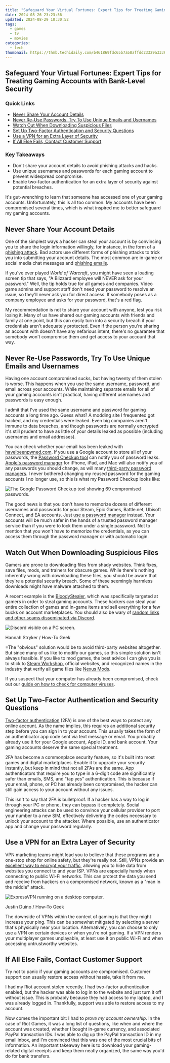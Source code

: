 ```yaml
---
title: "Safeguard Your Virtual Fortunes: Expert Tips for Treating Gaming Accounts with Bank-Level Security"
date: 2024-08-26 23:23:56
updated: 2024-08-29 10:30:52
tags:
  - games
  - tv
  - movies
categories:
  - tech
thumbnail: https://thmb.techidaily.com/b461869fdc65b7a58affdd23329a3336b55cdb42a5e0550c353e9047546c19d2.jpg
---
```


## Safeguard Your Virtual Fortunes: Expert Tips for Treating Gaming Accounts with Bank-Level Security

### Quick Links

* [Never Share Your Account Details](https://video-capture.techidaily.com/updated-2024-approved-fbx-for-gamers-expert-tips-on-recording-playthroughs/)
* [Never Re-Use Passwords, Try To Use Unique Emails and Usernames](https://extra-support.techidaily.com/updated-seamlessslide-visual-harmony-on-macsierra/)
* [Watch Out When Downloading Suspicious Files](https://snapchat-videos.techidaily.com/new-avoid-a-snapbreak-ways-to-maintain-your-snapstreaks-for-2024/)
* [Set Up Two-Factor Authentication and Security Questions](https://extra-skills.techidaily.com/new-live-streamers-predicament-pick-between-wirecast-and-obs/)
* [Use a VPN for an Extra Layer of Security](https://article-posts.techidaily.com/top-10-best-hexacopter-drones-for-2024/)
* [If All Else Fails, Contact Customer Support](https://tech-renaissance.techidaily.com/the-science-behind-ray-tracing-everything-you-need-to-know/)

### Key Takeaways

* Don't share your account details to avoid phishing attacks and hacks.
* Use unique usernames and passwords for each gaming account to prevent widespread compromise.
* Enable two-factor authentication for an extra layer of security against potential breaches.

 It's gut-wrenching to learn that someone has accessed one of your gaming accounts. Unfortunately, this is all too common. My accounts have been compromised several times, which is what inspired me to better safeguard my gaming accounts.

##  Never Share Your Account Details

 One of the simplest ways a hacker can steal your account is by convincing you to share the login information willingly, for instance, in the form of a [phishing attack](https://technical-tips.techidaily.com/speed-essentials-discovering-the-necessary-processor-rates-for-your-pc/). Bad actors use different forms of phishing attacks to trick you into submitting your account details. The most common are in-game or social media chat messages and [phishing emails](https://on-screen-recording.techidaily.com/new-2024-approved-permanent-name-shift-on-google-meet-devices/).

 If you've ever played _World of Warcraft_, you might have seen a loading screen tip that says, "A Blizzard employee will NEVER ask for your password." Well, the tip holds true for all games and companies. Video game admins and support staff don't need your password to resolve an issue, so they'll never ask you for direct access. If somebody poses as a company employee and asks for your password, that's a red flag.

 My recommendation is not to share your account with anyone, lest you risk losing it. Many of us have shared our gaming accounts with friends and family at one point, but this can easily turn into a security breach if your credentials aren't adequately protected. Even if the person you're sharing an account with doesn't have any nefarious intent, there's no guarantee that somebody won't compromise them and get access to your account that way.

##  Never Re-Use Passwords, Try To Use Unique Emails and Usernames

 Having one account compromised sucks, but having twenty of them stolen is worse. This happens when you use the same username, password, and email across your accounts. While maintaining separate emails for all of your gaming accounts isn't practical, having different usernames and passwords is easy enough.

 I admit that I've used the same username and password for gaming accounts a long time ago. Guess what? A modding site I frequented got hacked, and my credentials were leaked. Even big companies aren't immune to data breaches, and though passwords are normally encrypted it's still prudent to have as little of your details leaked as possible (including usernames and email addresses).

 You can check whether your email has been leaked with [haveibeenpwned.com](https://haveibeenpwned.com/). If you use a Google account to store all of your passwords, the [Password Checkup tool](https://android-transfer.techidaily.com/how-to-transfer-photos-from-realme-note-50-to-laptop-without-usb-drfone-by-drfone-transfer-from-android-transfer-from-android/) can notify you of password leaks. [Apple's password manager](https://video-content-creator.techidaily.com/updated-in-2024-lossless-vlc-trimming-on-mac-the-ultimate-solution-for-video-editing/) for iPhone, iPad, and Mac will also notify you of any passwords you should change, as will many [third-party password managers](https://facebook-video-content.techidaily.com/updated-how-to-create-facebook-video-ads-with-free-video-creation-kit-for-2024/). I never bothered changing my reused password for the gaming accounts I no longer use, so this is what my Password Checkup looks like:

![The Google Password Checkup tool showing 69 compromised passwords.](https://static1.howtogeekimages.com/wordpress/wp-content/uploads/2024/02/2024-02-27_18h51_59-1.png) 

 The good news is that you don't have to memorize dozens of different usernames and passwords for your Steam, Epic Games, Battle.net, Ubisoft Connect, and EA accounts. Just [use a password manager](https://easy-unlock-android.techidaily.com/unlock-your-realme-gt-5-pro-phone-with-ease-the-3-best-lock-screen-removal-tools-by-drfone-android/) instead. Your accounts will be much safer in the hands of a trusted password manager service than if you were to lock them under a single password. Not to mention that you won't have to memorize the credentials, as you can access them through the password manager or with automatic login.

##  Watch Out When Downloading Suspicious Files

 Gamers are prone to downloading files from shady websites. Think fixes, save files, mods, and trainers for obscure games. While there's nothing inherently wrong with downloading these files, you should be aware that they're a potential security breach. Some of these seemingly harmless downloads might have malware attached to them.

 A recent example is the [BloodyStealer](https://www.makeuseof.com/new-malware-strain-stealing-gaming-accounts/), which was specifically targeted at gamers in order to steal gaming accounts. These hackers can steal your entire collection of games and in-game items and sell everything for a few bucks on account marketplaces. You should also be wary of [random links and other scams disseminated via Discord](https://win-blog.techidaily.com/fixing-the-issue-of-missing-textures-in-call-of-duty-warzone/).

![Discord visible on a PC screen.](https://static1.howtogeekimages.com/wordpress/wp-content/uploads/2023/11/52762835364_2aa1c1b032_o.jpg) 

Hannah Stryker / How-To Geek  
  
 \=The "obvious" solution would be to avoid third-party websites altogether. But since many of us like to modify our games, so this simple solution isn't always feasible. If you like to mod games, the best advice I can give you is to stick to [Steam Workshop](https://steamcommunity.com/workshop/), official websites, and recognized names in the industry that verify all game files like [Nexus Mods](https://www.nexusmods.com/).

 If you suspect that your computer has already been compromised, check out our [guide on how to check for computer viruses](https://fox-hovers.techidaily.com/new-2024-approved-discover-the-power-of-a-different-voice-easy-alteration-guide-for-free-fire-players-free/).

##  Set Up Two-Factor Authentication and Security Questions

[Two-factor authentication](https://extra-approaches.techidaily.com/updated-premiere-visionary-film-glimpses/) (2FA) is one of the best ways to protect any online account. As the name implies, this requires an additional security step before you can sign in to your account. This usually takes the form of an authenticator app code sent via text message or email. You probably already use it for your Google account, Apple ID, and bank account. Your gaming accounts deserve the same special treatment.

 2FA has become a commonplace security feature, so it's built into most games and digital marketplaces. Enable it to upgrade your security instantly, but keep in mind that not all 2FAs are the same. App authenticators that require you to type in a 6-digit code are significantly safer than emails, SMS, and "tap yes" authentication. This is because if your email, phone, or PC has already been compromised, the hacker can still gain access to your account without any issues.

 This isn't to say that 2FA is bulletproof. If a hacker has a way to log in through your PC or phone, they can bypass it completely. Social engineering attacks can be used to convince your cellular provider to port your number to a new SIM, effectively delivering the codes necessary to unlock your account to the attacker. Where possible, use an authenticator app and change your password regularly.

##  Use a VPN for an Extra Layer of Security

 VPN marketing teams might lead you to believe that these programs are a one-stop shop for online safety, but they're really not. Still, VPNs provide an [excellent way to encrypt your traffic](https://some-guidance.techidaily.com/updated-kinemasters-journey-for-seamless-scene-transitions/), allowing you to hide data from websites you connect to and your ISP. VPNs are especially handy when connecting to public Wi-Fi networks. This can protect the data you send and receive from hackers on a compromised network, known as a "man in the middle" attack.

![ExpressVPN running on a desktop computer.](https://static1.howtogeekimages.com/wordpress/wp-content/uploads/2023/10/16-4.png) 

Justin Duino / How-To Geek

 The downside of VPNs within the context of gaming is that they might increase your ping. This can be somewhat mitigated by selecting a server that's physically near your location. Alternatively, you can choose to only use a VPN on certain devices or when you're not gaming. If a VPN renders your multiplayer games unplayable, at least use it on public Wi-Fi and when accessing untrustworthy websites.

##  If All Else Fails, Contact Customer Support

 Try not to panic if your gaming accounts are compromised. Customer support can usually restore access without hassle, take it from me.

 I had my Riot account stolen recently. I had two-factor authentication enabled, but the hacker was able to log in to the website and just turn it off without issue. This is probably because they had access to my laptop, and I was already logged in. Thankfully, support was able to restore access to my account.

 Now comes the important bit: I had to _prove my account ownership_. In the case of Riot Games, it was a long list of questions, like when and where the account was created, whether I bought in-game currency, and associated PayPal transaction IDs. I was able to dig up the PayPal transaction ID in my email inbox, and I'm convinced that this was one of the most crucial bits of information. An important takeaway here is to download your gaming-related digital receipts and keep them neatly organized, the same way you'd do for bank transfers.

<ins class="adsbygoogle"
     style="display:block"
     data-ad-format="autorelaxed"
     data-ad-client="ca-pub-7571918770474297"
     data-ad-slot="1223367746"></ins>



<ins class="adsbygoogle"
     style="display:block"
     data-ad-client="ca-pub-7571918770474297"
     data-ad-slot="8358498916"
     data-ad-format="auto"
     data-full-width-responsive="true"></ins>
